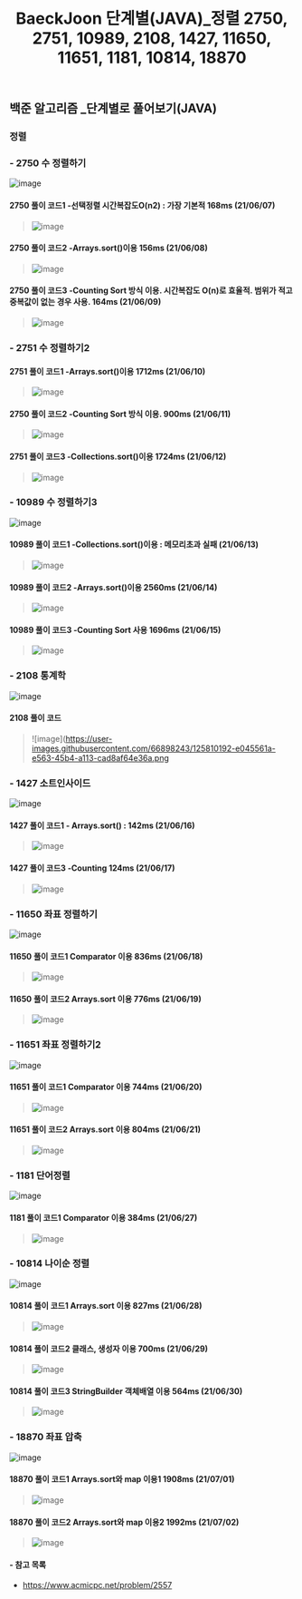 ﻿---
layout: single
title: "BaeckJoon 단계별(JAVA)_정렬 2750, 2751, 10989, 2108, 1427, 11650, 11651, 1181, 10814, 18870"
read_time: true
categories: 
 - BaeckJoon 
tags: 
 - Algorithm
 - BaeckJoon 
last_modified_at: '2021-06-06 23:21:00 +0800'
toc: true
toc_sticky: true
toc_label: 목차
---
## 백준 알고리즘 _단계별로 풀어보기(JAVA)
### 정렬
### - 2750 수 정렬하기
![image](https://user-images.githubusercontent.com/66898243/121035307-b6507b80-c7e8-11eb-8c6c-23a889e978ff.png)

#### 2750 풀이 코드1 -선택정렬 시간복잡도O(n2) : 가장 기본적 168ms (21/06/07)
>  ![image](https://user-images.githubusercontent.com/66898243/121034852-51952100-c7e8-11eb-8055-f5e3c13aa11d.png)

#### 2750 풀이 코드2 -Arrays.sort()이용 156ms (21/06/08)
>  ![image](https://user-images.githubusercontent.com/66898243/121203157-db102600-c8b0-11eb-8a69-10969ff844bb.png)

#### 2750 풀이 코드3 -Counting Sort 방식 이용. 시간복잡도 O(n)로 효율적. 범위가 적고 중복값이 없는 경우 사용. 164ms (21/06/09)
> ![image](https://user-images.githubusercontent.com/66898243/121377295-2ee84100-c97d-11eb-91bb-070f296696dd.png)

### - 2751 수 정렬하기2

#### 2751 풀이 코드1 -Arrays.sort()이용 1712ms (21/06/10)
> ![image](https://user-images.githubusercontent.com/66898243/121543202-b39d9280-ca43-11eb-9434-08eb164e8956.png)
 
#### 2750 풀이 코드2 -Counting Sort 방식 이용. 900ms (21/06/11)
> ![image](https://user-images.githubusercontent.com/66898243/121696665-418e8180-cb07-11eb-97a0-dc4fa6c7fb86.png)

#### 2751 풀이 코드3 -Collections.sort()이용 1724ms (21/06/12)
> ![image](https://user-images.githubusercontent.com/66898243/121779940-11171800-cbd9-11eb-8518-db81f54784c7.png)

### - 10989 수 정렬하기3
![image](https://user-images.githubusercontent.com/66898243/121811459-71708d00-cc9f-11eb-8301-3b7812d415eb.png)

#### 10989 풀이 코드1 -Collections.sort()이용 : 메모리초과 실패 (21/06/13)
> ![image](https://user-images.githubusercontent.com/66898243/121811386-471ecf80-cc9f-11eb-8a10-f9633afad96b.png)

#### 10989 풀이 코드2 -Arrays.sort()이용 2560ms (21/06/14)
> ![image](https://user-images.githubusercontent.com/66898243/121909298-bf04fc80-cd68-11eb-845e-ce7519e88864.png)

#### 10989 풀이 코드3 -Counting Sort 사용 1696ms (21/06/15)
> ![image](https://user-images.githubusercontent.com/66898243/122061360-63e70e80-ce29-11eb-802c-d85eb91c5773.png)

### - 2108 통계학
![image](https://user-images.githubusercontent.com/66898243/125810192-e045561a-e563-45b4-a113-cad8af64e36a.png)

#### 2108 풀이 코드
> ![image](https://user-images.githubusercontent.com/66898243/125810192-e045561a-e563-45b4-a113-cad8af64e36a.png

### - 1427 소트인사이드
![image](https://user-images.githubusercontent.com/66898243/122238309-fe635280-cefa-11eb-9ddc-760aca3a3771.png)

#### 1427 풀이 코드1 - Arrays.sort() : 142ms (21/06/16)
> ![image](https://user-images.githubusercontent.com/66898243/122238225-edb2dc80-cefa-11eb-8a2c-9418a892dcd1.png)

#### 1427 풀이 코드3 -Counting  124ms (21/06/17)
> ![image](https://user-images.githubusercontent.com/66898243/122418539-3df67100-cfc5-11eb-9ef0-49f6c9e61b3f.png)

### - 11650 좌표 정렬하기
![image](https://user-images.githubusercontent.com/66898243/122576237-70b76c80-d08c-11eb-8836-8a6fc22dd6b9.png)

#### 11650 풀이 코드1 Comparator 이용 836ms (21/06/18)
> ![image](https://user-images.githubusercontent.com/66898243/122576212-67c69b00-d08c-11eb-9bb6-2ab3626ad553.png)

#### 11650 풀이 코드2  Arrays.sort 이용 776ms (21/06/19)
> ![image](https://user-images.githubusercontent.com/66898243/122942062-e2572980-d3b0-11eb-80e6-d6223b9d22e3.png)

### - 11651 좌표 정렬하기2
![image](https://user-images.githubusercontent.com/66898243/122675023-91113380-d212-11eb-9c8e-dc304e664e25.png)

#### 11651 풀이 코드1 Comparator 이용 744ms (21/06/20)
> ![image](https://user-images.githubusercontent.com/66898243/122675137-067d0400-d213-11eb-8dd5-fc8af164a0d5.png)

#### 11651 풀이 코드2  Arrays.sort 이용 804ms (21/06/21)
> ![image](https://user-images.githubusercontent.com/66898243/122778205-bb80f080-d2e7-11eb-871e-d23a930284f8.png)

### - 1181 단어정렬
![image](https://user-images.githubusercontent.com/66898243/123549053-55daab80-d7a2-11eb-9c8c-13d58af119bd.png)

#### 1181 풀이 코드1 Comparator 이용 384ms (21/06/27)
>  ![image](https://user-images.githubusercontent.com/66898243/123549018-317ecf00-d7a2-11eb-9584-be304256491d.png)
 
### - 10814 나이순 정렬
![image](https://user-images.githubusercontent.com/66898243/123644525-694c4c00-d860-11eb-921c-fb6c9e331e1e.png)

#### 10814 풀이 코드1 Arrays.sort 이용 827ms (21/06/28)
> ![image](https://user-images.githubusercontent.com/66898243/123644438-589bd600-d860-11eb-9acc-ac0baf247f04.png)

#### 10814 풀이 코드2 클래스, 생성자 이용 700ms (21/06/29)
> ![image](https://user-images.githubusercontent.com/66898243/123814574-c1528380-d930-11eb-8f75-daad2a0b4da1.png)

#### 10814 풀이 코드3 StringBuilder 객체배열 이용 564ms (21/06/30)
>  ![image](https://user-images.githubusercontent.com/66898243/123973150-7ac75c80-d9f6-11eb-8d3b-de0514c3ba21.png)

### - 18870 좌표 압축
![image](https://user-images.githubusercontent.com/66898243/124141672-8ed98f80-dac4-11eb-89bf-ce96310ea271.png)

#### 18870 풀이 코드1 Arrays.sort와 map 이용1 1908ms (21/07/01)
>  ![image](https://user-images.githubusercontent.com/66898243/124142232-04ddf680-dac5-11eb-85e9-4edb5da34d73.png)

#### 18870 풀이 코드2 Arrays.sort와 map 이용2  1992ms (21/07/02)
>  ![image](https://user-images.githubusercontent.com/66898243/124287036-89467d00-db8a-11eb-9657-8878b34dfc22.png)

#### - 참고 목록
- https://www.acmicpc.net/problem/2557